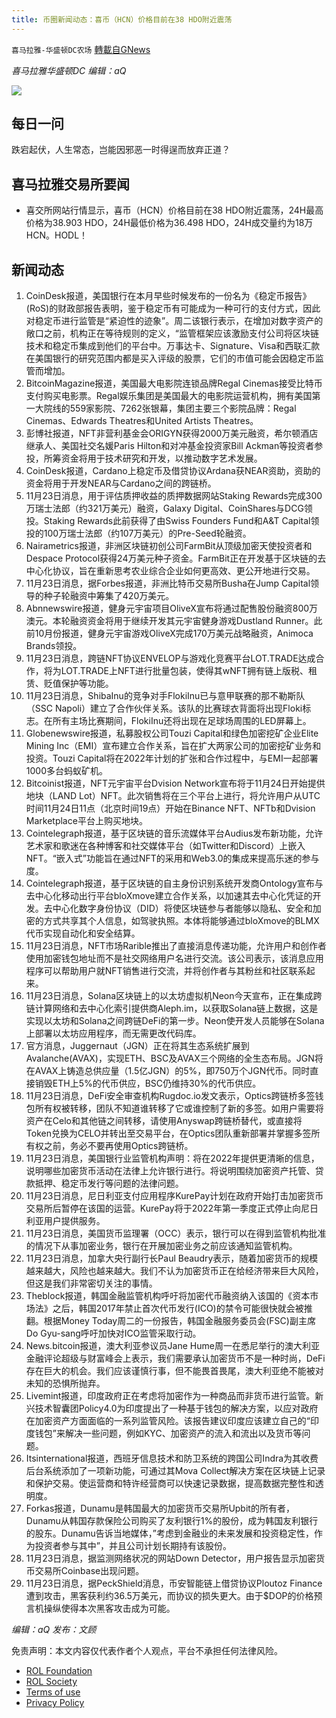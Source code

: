 ```yaml
---
title: 币圈新闻动态：喜币（HCN）价格目前在38 HDO附近震荡
---
```

`喜马拉雅-华盛顿DC农场` [轉載自GNews](https://gnews.org/zh-hans/1690228/)

*喜马拉雅华盛顿DC 编辑：aQ*

![](http://himalayawashingtondc.org/wp-content/uploads/2021/07/ScreenShot-2021-07-31-at-16.20.22@2x.png)



## 每日一问





跌宕起伏，人生常态，岂能因邪恶一时得逞而放弃正道？





## 喜马拉雅交易所要闻





- 喜交所网站行情显示，喜币（HCN）价格目前在38 HDO附近震荡，24H最高价格为38.903 HDO，24H最低价格为36.498 HDO，24H成交量约为18万HCN。HODL！






## 新闻动态





1. CoinDesk报道，美国银行在本月早些时候发布的一份名为《稳定币报告》(RoS)的财政部报告表明，鉴于稳定币有可能成为一种可行的支付方式，因此对稳定币进行监管是“紧迫性的迹象”。周二该银行表示，在增加对数字资产的敞口之前，机构正在等待规则的定义，“监管框架应该激励支付公司将区块链技术和稳定币集成到他们的平台中。万事达卡、Signature、Visa和西联汇款在美国银行的研究范围内都是买入评级的股票，它们的市值可能会因稳定币监管而增加。
2. BitcoinMagazine报道，美国最大电影院连锁品牌Regal Cinemas接受比特币支付购买电影票。Regal娱乐集团是美国最大的电影院运营机构，拥有美国第一大院线的559家影院、7262张银幕，集团主要三个影院品牌：Regal Cinemas、Edwards Theatres和United Artists Theatres。
3. 彭博社报道，NFT非营利基金会ORIGYN获得2000万美元融资，希尔顿酒店继承人、美国社交名媛Paris Hilton和对冲基金投资家Bill Ackman等投资者参投，所筹资金将用于技术研究和开发，以推动数字艺术发展。
4. CoinDesk报道，Cardano上稳定币及借贷协议Ardana获NEAR资助，资助的资金将用于开发NEAR与Cardano之间的跨链桥。
5. 11月23日消息，用于评估质押收益的质押数据网站Staking Rewards完成300万瑞士法郎（约321万美元）融资，Galaxy Digital、CoinShares与DCG领投。Staking Rewards此前获得了由Swiss Founders Fund和A&T Capital领投的100万瑞士法郎（约107万美元）的Pre-Seed轮融资。
6. Nairametrics报道，非洲区块链初创公司FarmBit从顶级加密天使投资者和Despace Protocol获得24万美元种子资金。FarmBit正在开发基于区块链的去中心化协议，旨在重新思考农业综合企业如何更高效、更公开地进行交易。
7. 11月23日消息，据Forbes报道，非洲比特币交易所Busha在Jump Capital领导的种子轮融资中筹集了420万美元。
8. Abnnewswire报道，健身元宇宙项目OliveX宣布将通过配售股份融资800万澳元。本轮融资资金将用于继续开发其元宇宙健身游戏Dustland Runner。此前10月份报道，健身元宇宙游戏OliveX完成170万美元战略融资，Animoca Brands领投。
9. 11月23日消息，跨链NFT协议ENVELOP与游戏化竞赛平台LOT.TRADE达成合作，将为LOT.TRADE上NFT进行批量包装，使得其wNFT拥有链上版税、租赁、贬值保护等功能。
10. 11月23日消息，ShibaInu的竞争对手FlokiInu已与意甲联赛的那不勒斯队（SSC Napoli）建立了合作伙伴关系。该队的比赛球衣背面将出现Floki标志。在所有主场比赛期间，FlokiInu还将出现在足球场周围的LED屏幕上。
11. Globenewswire报道，私募股权公司Touzi Capital和绿色加密挖矿企业Elite Mining Inc（EMI）宣布建立合作关系，旨在扩大两家公司的加密挖矿业务和投资。Touzi Capital将在2022年计划的扩张和合作过程中，与EMI一起部署1000多台蚂蚁矿机。
12. Bitcoinist报道，NFT元宇宙平台Dvision Network宣布将于11月24日开始提供地块（LAND Lot）NFT。此次销售将在三个平台上进行，将允许用户从UTC时间11月24日11点（北京时间19点）开始在Binance NFT、NFTb和Dvision Marketplace平台上购买地块。
13. Cointelegraph报道，基于区块链的音乐流媒体平台Audius发布新功能，允许艺术家和歌迷在各种博客和社交媒体平台（如Twitter和Discord）上嵌入NFT。“嵌入式”功能旨在通过NFT的采用和Web3.0的集成来提高乐迷的参与度。
14. Cointelegraph报道，基于区块链的自主身份识别系统开发商Ontology宣布与去中心化移动出行平台bloXmove建立合作关系，以加速其去中心化凭证的开发。去中心化数字身份协议（DID）将使区块链参与者能够以隐私、安全和加密的方式共享其个人信息，如驾驶执照。本体将能够通过bloXmove的BLMX代币实现自动化和安全结算。
15. 11月23日消息，NFT市场Rarible推出了直接消息传递功能，允许用户和创作者使用加密钱包地址而不是社交网络用户名进行交流。该公司表示，该消息应用程序可以帮助用户就NFT销售进行交流，并将创作者与其粉丝和社区联系起来。
16. 11月23日消息，Solana区块链上的以太坊虚拟机Neon今天宣布，正在集成跨链计算网络和去中心化索引提供商Aleph.im，以获取Solana链上数据，这是实现以太坊和Solana之间跨链DeFi的第一步。Neon使开发人员能够在Solana上部署以太坊应用程序，而无需更改代码库。
17. 官方消息，Juggernaut（JGN）正在将其生态系统扩展到Avalanche(AVAX)，实现ETH、BSC及AVAX三个网络的全生态布局。JGN将在AVAX上铸造总供应量（1.5亿JGN）的5%，即750万个JGN代币。同时直接销毁ETH上5%的代币供应，BSC仍维持30%的代币供应。
18. 11月23日消息，DeFi安全审查机构Rugdoc.io发文表示，Optics跨链桥多签钱包所有权被转移，团队不知道谁转移了它或谁控制了新的多签。如用户需要将资产在Celo和其他链之间转移，请使用Anyswap跨链桥替代，或直接将Token兑换为CELO并转出至交易平台，在Optics团队重新部署并掌握多签所有权之前，务必不要再使用Optics跨链桥。
19. 11月23日消息，美国银行业监管机构声明：将在2022年提供更清晰的信息，说明哪些加密货币活动在法律上允许银行进行。将说明围绕加密资产托管、贷款抵押、稳定币发行等问题的法律问题。
20. 11月23日消息，尼日利亚支付应用程序KurePay计划在政府开始打击加密货币交易所后暂停在该国的运营。KurePay将于2022年第一季度正式停止向尼日利亚用户提供服务。
21. 11月23日消息，美国货币监理署（OCC）表示，银行可以在得到监管机构批准的情况下从事加密业务，银行在开展加密业务之前应该通知监管机构。
22. 11月23日消息，加拿大央行副行长Paul Beaudry表示，随着加密货币的规模越来越大，风险也越来越大。我们不认为加密货币正在给经济带来巨大风险，但这是我们非常密切关注的事情。
23. Theblock报道，韩国金融监管机构呼吁将加密代币融资纳入该国的《资本市场法》之后，韩国2017年禁止首次代币发行(ICO)的禁令可能很快就会被推翻。根据Money Today周二的一份报告，韩国金融服务委员会(FSC)副主席Do Gyu-sang呼吁加快对ICO监管采取行动。
24. News.bitcoin报道，澳大利亚参议员Jane Hume周一在悉尼举行的澳大利亚金融评论超级与财富峰会上表示，我们需要承认加密货币不是一种时尚，DeFi存在巨大的机会。我们应该谨慎行事，但不能畏首畏尾，澳大利亚绝不能被对未知的恐惧所抛弃。
25. Livemint报道，印度政府正在考虑将加密作为一种商品而非货币进行监管。新兴技术智囊团Policy4.0为印度提出了一种基于钱包的解决方案，以应对政府在加密资产方面面临的一系列监管风险。该报告建议印度应该建立自己的“印度钱包”来解决一些问题，例如KYC、加密资产的流入和流出以及货币等问题。
26. Itsinternational报道，西班牙信息技术和防卫系统的跨国公司Indra为其收费后台系统添加了一项新功能，可通过其Mova Collect解决方案在区块链上记录和保护交易。使运营商和特许经营商可以快速记录数据，提高数据完整性和透明度。
27. Forkas报道，Dunamu是韩国最大的加密货币交易所Upbit的所有者，Dunamu从韩国存款保险公司购买了友利银行1%的股份，成为韩国友利银行的股东。Dunamu告诉当地媒体，”考虑到金融业的未来发展和投资稳定性，作为投资者参与其中”，并且公司计划长期持有该股份。
28. 11月23日消息，据监测网络状况的网站Down Detector，用户报告显示加密货币交易所Coinbase出现问题。
29. 11月23日消息，据PeckShield消息，币安智能链上借贷协议Ploutoz Finance遭到攻击，黑客获利约36.5万美元，而协议的损失更大。由于$DOP的价格预言机操纵使得本次黑客攻击成为可能。





*编辑：aQ
发布：文顾*


 
 

免责声明：本文内容仅代表作者个人观点，平台不承担任何法律风险。

- [ROL Foundation](https://rolfoundation.org/)
- [ROL Society](https://rolsociety.org/)
- [Terms of use](https://gnews.org/terms-of-use-3/)
- [Privacy Policy](https://gnews.org/privacy-policy/)

